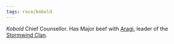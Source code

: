 ```yaml
---
tags: race/kobold
---
```


*Kobold* Chief Counsellor. Has Major beef with [Aragi](Aragi.md), leader of the [Stormwind Clan](../Groups/Stormwind%20Clan.md).
